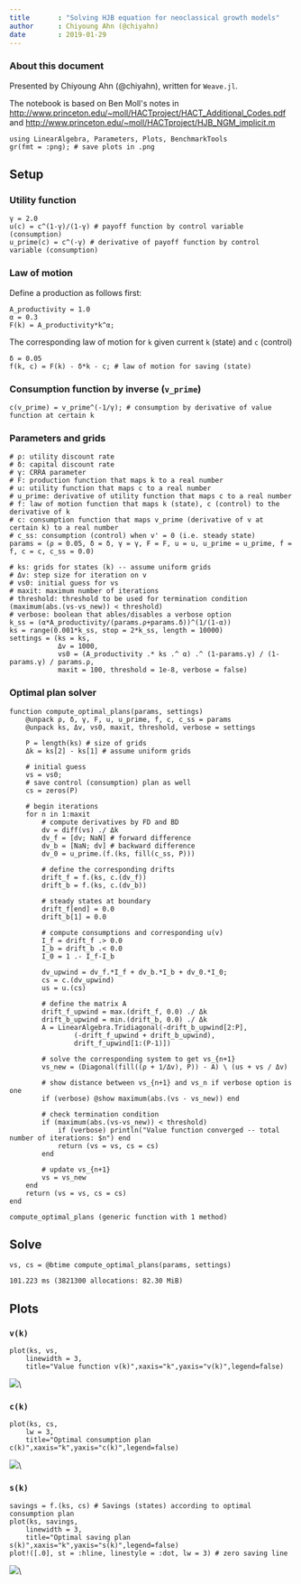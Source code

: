 ```yaml
---
title       : "Solving HJB equation for neoclassical growth models"
author      : Chiyoung Ahn (@chiyahn)
date        : 2019-01-29
---
```


### About this document
Presented by Chiyoung Ahn (@chiyahn), written for `Weave.jl`. 

The notebook is based on Ben Moll's notes in http://www.princeton.edu/~moll/HACTproject/HACT_Additional_Codes.pdf and http://www.princeton.edu/~moll/HACTproject/HJB_NGM_implicit.m


~~~~{.julia}
using LinearAlgebra, Parameters, Plots, BenchmarkTools
gr(fmt = :png); # save plots in .png
~~~~~~~~~~~~~





## Setup



### Utility function
~~~~{.julia}
γ = 2.0
u(c) = c^(1-γ)/(1-γ) # payoff function by control variable (consumption)
u_prime(c) = c^(-γ) # derivative of payoff function by control variable (consumption)
~~~~~~~~~~~~~





### Law of motion
Define a production as follows first:
~~~~{.julia}
A_productivity = 1.0
α = 0.3 
F(k) = A_productivity*k^α;
~~~~~~~~~~~~~




The corresponding law of motion for `k` given current `k` (state) and `c` (control)
~~~~{.julia}
δ = 0.05
f(k, c) = F(k) - δ*k - c; # law of motion for saving (state)
~~~~~~~~~~~~~






### Consumption function by inverse (`v_prime`)
~~~~{.julia}
c(v_prime) = v_prime^(-1/γ); # consumption by derivative of value function at certain k
~~~~~~~~~~~~~





### Parameters and grids
~~~~{.julia}
# ρ: utility discount rate
# δ: capital discount rate
# γ: CRRA parameter
# F: production function that maps k to a real number
# u: utility function that maps c to a real number
# u_prime: derivative of utility function that maps c to a real number
# f: law of motion function that maps k (state), c (control) to the derivative of k
# c: consumption function that maps v_prime (derivative of v at certain k) to a real number
# c_ss: consumption (control) when v' = 0 (i.e. steady state)
params = (ρ = 0.05, δ = δ, γ = γ, F = F, u = u, u_prime = u_prime, f = f, c = c, c_ss = 0.0)
~~~~~~~~~~~~~



~~~~{.julia}
# ks: grids for states (k) -- assume uniform grids
# Δv: step size for iteration on v
# vs0: initial guess for vs
# maxit: maximum number of iterations
# threshold: threshold to be used for termination condition (maximum(abs.(vs-vs_new)) < threshold)
# verbose: boolean that ables/disables a verbose option
k_ss = (α*A_productivity/(params.ρ+params.δ))^(1/(1-α))
ks = range(0.001*k_ss, stop = 2*k_ss, length = 10000)
settings = (ks = ks,
            Δv = 1000, 
            vs0 = (A_productivity .* ks .^ α) .^ (1-params.γ) / (1-params.γ) / params.ρ,
            maxit = 100, threshold = 1e-8, verbose = false)
~~~~~~~~~~~~~





### Optimal plan solver
~~~~{.julia}
function compute_optimal_plans(params, settings)
    @unpack ρ, δ, γ, F, u, u_prime, f, c, c_ss = params
    @unpack ks, Δv, vs0, maxit, threshold, verbose = settings

    P = length(ks) # size of grids
    Δk = ks[2] - ks[1] # assume uniform grids

    # initial guess
    vs = vs0; 
    # save control (consumption) plan as well
    cs = zeros(P) 

    # begin iterations
    for n in 1:maxit
        # compute derivatives by FD and BD
        dv = diff(vs) ./ Δk
        dv_f = [dv; NaN] # forward difference
        dv_b = [NaN; dv] # backward difference
        dv_0 = u_prime.(f.(ks, fill(c_ss, P)))

        # define the corresponding drifts
        drift_f = f.(ks, c.(dv_f)) 
        drift_b = f.(ks, c.(dv_b))

        # steady states at boundary
        drift_f[end] = 0.0
        drift_b[1] = 0.0

        # compute consumptions and corresponding u(v)
        I_f = drift_f .> 0.0
        I_b = drift_b .< 0.0
        I_0 = 1 .- I_f-I_b

        dv_upwind = dv_f.*I_f + dv_b.*I_b + dv_0.*I_0;
        cs = c.(dv_upwind)
        us = u.(cs)

        # define the matrix A
        drift_f_upwind = max.(drift_f, 0.0) ./ Δk
        drift_b_upwind = min.(drift_b, 0.0) ./ Δk
        A = LinearAlgebra.Tridiagonal(-drift_b_upwind[2:P], 
                (-drift_f_upwind + drift_b_upwind), 
                drift_f_upwind[1:(P-1)]) 

        # solve the corresponding system to get vs_{n+1}
        vs_new = (Diagonal(fill((ρ + 1/Δv), P)) - A) \ (us + vs / Δv)

        # show distance between vs_{n+1} and vs_n if verbose option is one
        if (verbose) @show maximum(abs.(vs - vs_new)) end
        
        # check termination condition 
        if (maximum(abs.(vs-vs_new)) < threshold)
            if (verbose) println("Value function converged -- total number of iterations: $n") end
            return (vs = vs, cs = cs)
        end
        
        # update vs_{n+1}
        vs = vs_new
    end
    return (vs = vs, cs = cs) 
end
~~~~~~~~~~~~~


~~~~
compute_optimal_plans (generic function with 1 method)
~~~~





## Solve
~~~~{.julia}
vs, cs = @btime compute_optimal_plans(params, settings)
~~~~~~~~~~~~~


~~~~
101.223 ms (3821300 allocations: 82.30 MiB)
~~~~





## Plots
### `v(k)`
~~~~{.julia}
plot(ks, vs,
    linewidth = 3,
    title="Value function v(k)",xaxis="k",yaxis="v(k)",legend=false)
~~~~~~~~~~~~~


![](figures/growth-hjb-implicit_10_1.png)\ 




### `c(k)`
~~~~{.julia}
plot(ks, cs,
    lw = 3,
    title="Optimal consumption plan c(k)",xaxis="k",yaxis="c(k)",legend=false)
~~~~~~~~~~~~~


![](figures/growth-hjb-implicit_11_1.png)\ 




### `s(k)`
~~~~{.julia}
savings = f.(ks, cs) # Savings (states) according to optimal consumption plan
plot(ks, savings,
    linewidth = 3,
    title="Optimal saving plan s(k)",xaxis="k",yaxis="s(k)",legend=false)
plot!([.0], st = :hline, linestyle = :dot, lw = 3) # zero saving line
~~~~~~~~~~~~~


![](figures/growth-hjb-implicit_12_1.png)\ 

